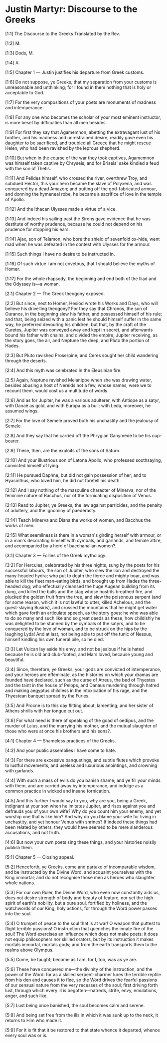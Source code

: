 # Justin Martyr: Discourse to the Greeks

[1:1] The Discourse to the Greeks  Translated by the Rev.

[1:2] M.

[1:3] Dods, M.

[1:4] A.

[1:5] Chapter 1 — Justin justifies his departure from Greek customs.

[1:6] Do not suppose, ye Greeks, that my separation from your customs is unreasonable and unthinking; for I found in them nothing that is holy or acceptable to God.

[1:7] For the very compositions of your poets are monuments of madness and intemperance.

[1:8] For any one who becomes the scholar of your most eminent instructor, is more beset by difficulties than all men besides.

[1:9] For first they say that Agamemnon, abetting the extravagant lust of his brother, and his madness and unrestrained desire, readily gave even his daughter to be sacrificed, and troubled all Greece that he might rescue Helen, who had been ravished by the leprous shepherd.

[1:10] But when in the course of the war they took captives, Agamemnon was himself taken captive by Chryseis, and for Briseis' sake kindled a feud with the son of Thetis.

[1:11] And Pelides himself, who crossed the river, overthrew Troy, and subdued Hector, this your hero became the slave of Polyxena, and was conquered by a dead Amazon; and putting off the god-fabricated armour, and donning the hymeneal robe, he became a sacrifice of love in the temple of Apollo.

[1:12] And the Ithacan Ulysses made a virtue of a vice.

[1:13] And indeed his sailing past the Sirens gave evidence that he was destitute of worthy prudence, because he could not depend on his prudence for stopping his ears.

[1:14] Ajax, son of Telamon, who bore the shield of sevenfold ox-hide, went mad when he was defeated in the contest with Ulysses for the armour.

[1:15] Such things I have no desire to be instructed in.

[1:16] Of such virtue I am not covetous, that I should believe the myths of Homer.

[1:17] For the whole rhapsody, the beginning and end both of the Iliad and the Odyssey is—a woman.

[2:1] Chapter 2 — The Greek theogony exposed.

[2:2] But since, next to Homer, Hesiod wrote his Works and Days, who will believe his drivelling theogony? For they say that Chronos, the son of Ouranos, in the beginning slew his father, and possessed himself of his rule; and that, being seized with a panic lest he should himself suffer in the same way, he preferred devouring his children; but that, by the craft of the Curetes, Jupiter was conveyed away and kept in secret, and afterwards bound his father with chains, and divided the empire; Jupiter receiving, as the story goes, the air, and Neptune the deep, and Pluto the portion of Hades.

[2:3] But Pluto ravished Proserpine; and Ceres sought her child wandering through the deserts.

[2:4] And this myth was celebrated in the Eleusinian fire.

[2:5] Again, Neptune ravished Melanippe when she was drawing water, besides abusing a host of Nereids not a few, whose names, were we to recount them, would cost us a multitude of words.

[2:6] And as for Jupiter, he was a various adulterer, with Antiope as a satyr, with Danaë as gold, and with Europa as a bull; with Leda, moreover, he assumed wings.

[2:7] For the love of Semele proved both his unchastity and the jealousy of Semele.

[2:8] And they say that he carried off the Phrygian Ganymede to be his cup-bearer.

[2:9] These, then, are the exploits of the sons of Saturn.

[2:10] And your illustrious son of Latona Apollo, who professed soothsaying, convicted himself of lying.

[2:11] He pursued Daphne, but did not gain possession of her; and to Hyacinthus, who loved him, he did not foretell his death.

[2:12] And I say nothing of the masculine character of Minerva, nor of the feminine nature of Bacchus, nor of the fornicating disposition of Venus.

[2:13] Read to Jupiter, ye Greeks, the law against parricides, and the penalty of adultery, and the ignominy of paederasty.

[2:14] Teach Minerva and Diana the works of women, and Bacchus the works of men.

[2:15] What seemliness is there in a woman's girding herself with armour, or in a man's decorating himself with cymbals, and garlands, and female attire, and accompanied by a herd of bacchanalian women?.

[3:1] Chapter 3 — Follies of the Greek mythology.

[3:2] For Hercules, celebrated by his three nights, sung by the poets for his successful labours, the son of Jupiter, who slew the lion and destroyed the many-headed hydra; who put to death the fierce and mighty boar, and was able to kill the fleet man-eating birds, and brought up from Hades the three-headed dog; who effectually cleansed the huge Augean building from its dung, and killed the bulls and the stag whose nostrils breathed fire, and plucked the golden fruit from the tree, and slew the poisonous serpent (and for some reason, which it is not lawful to utter, killed Achelous, and the guest-slaying Busiris), and crossed the mountains that he might get water which gave forth an articulate speech, as the story goes: he who was able to do so many and such like and so great deeds as these, how childishly he was delighted to be stunned by the cymbals of the satyrs, and to be conquered by the love of woman, and to be struck on the hips by the laughing Lyda! And at last, not being able to put off the tunic of Nessus, himself kindling his own funeral pile, so he died.

[3:3] Let Vulcan lay aside his envy, and not be jealous if he is hated because he is old and club-footed, and Mars loved, because young and beautiful.

[3:4] Since, therefore, ye Greeks, your gods are convicted of intemperance, and your heroes are effeminate, as the histories on which your dramas are founded have declared, such as the curse of Atreus, the bed of Thyestes and the taint in the house of Pelops, and Danaus murdering through hatred and making aegyptus childless in the intoxication of his rage, and the Thyestean banquet spread by the Furies.

[3:5] And Procne is to this day flitting about, lamenting; and her sister of Athens shrills with her tongue cut out.

[3:6] For what need is there of speaking of the goad of oedipus, and the murder of Laius, and the marrying his mother, and the mutual slaughter of those who were at once his brothers and his sons?.

[4:1] Chapter 4 — Shameless practices of the Greeks.

[4:2] And your public assemblies I have come to hate.

[4:3] For there are excessive banquetings, and subtle flutes which provoke to lustful movements, and useless and luxurious anointings, and crowning with garlands.

[4:4] With such a mass of evils do you banish shame; and ye fill your minds with them, and are carried away by intemperance, and indulge as a common practice in wicked and insane fornication.

[4:5] And this further I would say to you, why are you, being a Greek, indignant at your son when he imitates Jupiter, and rises against you and defrauds you of your own wife? Why do you count him your enemy, and yet worship one that is like him? And why do you blame your wife for living in unchastity, and yet honour Venus with shrines? If indeed these things had been related by others, they would have seemed to be mere slanderous accusations, and not truth.

[4:6] But now your own poets sing these things, and your histories noisily publish them.

[5:1] Chapter 5 — Closing appeal.

[5:2] Henceforth, ye Greeks, come and partake of incomparable wisdom, and be instructed by the Divine Word, and acquaint yourselves with the King immortal; and do not recognise those men as heroes who slaughter whole nations.

[5:3] For our own Ruler, the Divine Word, who even now constantly aids us, does not desire strength of body and beauty of feature, nor yet the high spirit of earth's nobility, but a pure soul, fortified by holiness, and the watchwords of our King, holy actions, for through the Word power passes into the soul.

[5:4] O trumpet of peace to the soul that is at war! O weapon that puttest to flight terrible passions! O instruction that quenches the innate fire of the soul! The Word exercises an influence which does not make poets: it does not equip philosophers nor skilled orators, but by its instruction it makes mortals immortal, mortals gods; and from the earth transports them to the realms above Olympus.

[5:5] Come, be taught; become as I am, for I, too, was as ye are.

[5:6] These have conquered me—the divinity of the instruction, and the power of the Word: for as a skilled serpent-charmer lures the terrible reptile from his den and causes it to flee, so the Word drives the fearful passions of our sensual nature from the very recesses of the soul; first driving forth lust, through which every ill is begotten—hatreds, strife, envy, emulations, anger, and such like.

[5:7] Lust being once banished, the soul becomes calm and serene.

[5:8] And being set free from the ills in which it was sunk up to the neck, it returns to Him who made it.

[5:9] For it is fit that it be restored to that state whence it departed, whence every soul was or is.


